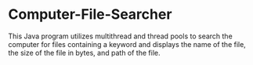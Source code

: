 # Computer-File-Searcher
This Java program utilizes multithread and thread pools to search the computer for files containing a keyword and displays the name of the file, the size of the file in bytes, and path of the file.
